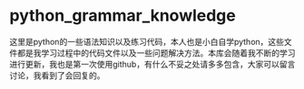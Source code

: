 # python_grammar_knowledge
这里是python的一些语法知识以及练习代码，本人也是小白自学python，这些文件都是我学习过程中的代码文件以及一些问题解决方法。本库会随着我不断的学习进行更新，我也是第一次使用github，有什么不妥之处请多多包含，大家可以留言讨论，我看到了会回复的。
